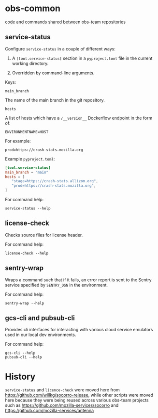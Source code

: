 # obs-common

code and commands shared between obs-team repositories

## service-status

Configure ``service-status`` in a couple of different ways:

1. A ``[tool.service-status]`` section in a ``pyproject.toml`` file in the
   current working directory.

2. Overridden by command-line arguments.

Keys:

``main_branch``

The name of the main branch in the git repository.

`hosts`

A list of hosts which have a ``/__version__`` Dockerflow endpoint in the
form of:

```
ENVIRONMENTNAME=HOST
```

For example:

```
prod=https://crash-stats.mozilla.org
```


Example `pyproject.toml`:

```toml
[tool.service-status]
main_branch = "main"
hosts = [
   "stage=https://crash-stats.allizom.org",
   "prod=https://crash-stats.mozilla.org",
]
```

For command help:

```shell
service-status --help
```

## license-check

Checks source files for license header.

For command help:

```shell
license-check --help
```

## sentry-wrap

Wraps a command such that if it fails, an error report is sent to the Sentry service specified by
`SENTRY_DSN` in the environment.

For command help:

```shell
sentry-wrap --help
```

## gcs-cli and pubsub-cli

Provides cli interfaces for interacting with various cloud service emulators used in our local dev
environments.

For command help:

```shell
gcs-cli --help
pubsub-cli --help
```

# History

`service-status` and `licence-check` were moved here from https://github.com/willkg/socorro-release,
while other scripts were moved here because they were being reused across various obs-team projects
such as https://github.com/mozilla-services/socorro and https://github.com/mozilla-services/antenna
